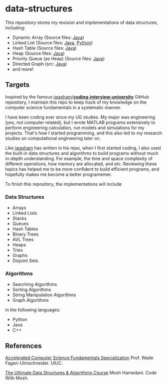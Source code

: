 
# data-structures

This repository stores my revision and implementations of data structures, including:

- Dynamic Array (Source files: [Java](https://github.com/derekl-beep/data-structures/blob/master/DataStructure/src/com/derek/Vector.java))
- Linked List (Source files: [Java](https://github.com/derekl-beep/data-structures/blob/master/DataStructure/src/com/derek/LinkedList.java), [Python](https://github.com/derekl-beep/data-structures/blob/master/linked_list.py))
- Hash Table (Source files: [Java](https://github.com/derekl-beep/data-structures/blob/master/DataStructure/src/com/derek/HashTable.java))
- Heap (Source files: [Java](https://github.com/derekl-beep/data-structures/blob/master/DataStructure/src/com/derek/Heap.java))
- Priority Queue (as Heap) (Source files: [Java](https://github.com/derekl-beep/data-structures/blob/master/DataStructure/src/com/derek/PriorityQueue.java))
- Directed Graph (src: [Java](https://github.com/derekl-beep/data-structures/blob/master/DataStructure/src/com/derek/Graph.java))
- and more!

## Targets

Inspired by the famous [jwasham](https://github.com/jwasham)/**[coding-interview-university](https://github.com/jwasham/coding-interview-university)** GitHub repository, I maintain this repo to keep track of my knowledge on the computer science fundamentals in a systematic manner.

I have been coding ever since my UG studies. My major was engineering (yes, not computer related), but I wrote MATLAB programs extensively to perform engineering calculation, run models and simulations for my projects. That's how I started programming, and this also led to my research studies on computational engineering later on.

Like [jwasham](https://github.com/jwasham) has written in his repo, when I first started coding, I also used the built-in data structures and algorithms to build programs without much in-depth understanding. For example, the time and space complexity of different operations, how memory are allocated, and etc. Reviewing these topics has helped me to be more confident to build efficient programs, and hopefully makes me become a better programemer.

To finish this repository, the implementations will include

### Data Structures

- Arrays
- Linked Lists
- Stacks
- Queues
- Hash Tables
- Binary Trees
- AVL Trees
- Heaps
- Tries
- Graphs
- Disjoint Sets

### Algorithms

- Searching Algorithms
- Sorting Algorithms
- String Manipulation Algorithms
- Graph Algorithms

in the following languages:

- Python
- Java
- C++

## References


[Accelerated Computer Science Fundamentals Specialization](https://www.coursera.org/specializations/cs-fundamentals)
Prof. Wade Fagen-Ulmschneider. UIUC.

[The Ultimate Data Structures & Algorithms Course](https://codewithmosh.com/p/data-structures-algorithms)
Mosh Hamedani. Code With Mosh.
